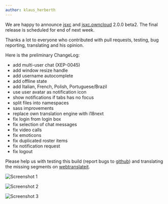 ```yaml
---
author: klaus_herberth
---
```


We are happy to announce [jsxc](https://github.com/jsxc/jsxc/releases/tag/v2.0.0-beta2) and [jsxc.owncloud](https://github.com/jsxc/jsxc.owncloud/releases/tag/v2.0.0-beta2) 2.0.0 beta2. The final release is scheduled for end of next week.

Thanks a lot to everyone who contributed with pull requests, testing, bug reporting, translating and his opinion.

Here is the preliminary ChangeLog:

- add multi-user chat (XEP-0045)
- add window resize handle
- add username autocomplete
- add offline state
- add Italian, French, Polish, Portuguese/Brazil
- use user avatar as notification icon
- show notifications if tabs has no focus
- split files into namespaces
- sass improvements
- replace own translation engine with i18next
- fix login from login box
- fix selection of chat messages
- fix video calls
- fix emoticons
- fix duplicated roster items
- fix notification request
- fix logout

Please help us with testing this build (report bugs to [github](https://github.com/jsxc/jsxc/issues)) and translating the missing segments on [webtranslateit](https://webtranslateit.com/en/projects/10365-JSXC/project_locales).

![Screenshot 1]({{site.url}}/assets/v2.0.0-screenshot-1.PNG)

![Screenshot 2]({{site.url}}/assets/v2.0.0-screenshot-2.PNG)

![Screenshot 3]({{site.url}}/assets/v2.0.0-screenshot-3.PNG)

